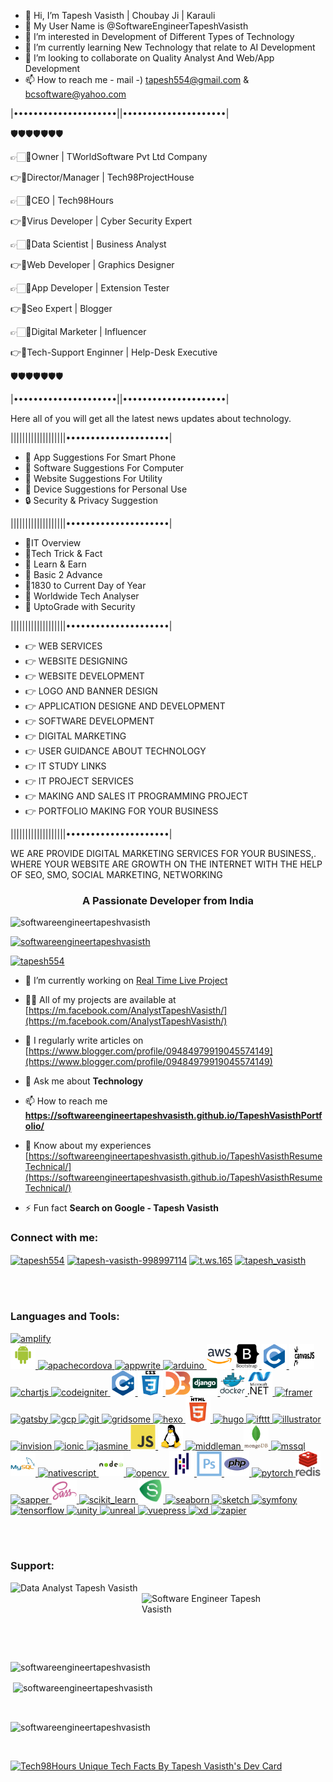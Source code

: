 - 👋 Hi, I’m Tapesh Vasisth | Choubay Ji | Karauli 
- 🎯 My User Name is @SoftwareEngineerTapeshVasisth
- 👀 I’m interested in Development of Different Types of Technology
- 🌱 I’m currently learning New Technology that relate to AI Development
- 💞️ I’m looking to collaborate on Quality Analyst And Web/App Development
- 📫 How to reach me - mail -) tapesh554@gmail.com & bcsoftware@yahoo.com


|•••••••••••••••••••••||•••••••••••••••••••••|

🛡️🛡️🛡️🛡️🛡️🛡️🛡️

👉🏻📍Owner | TWorldSoftware Pvt Ltd Company

👉📍Director/Manager | Tech98ProjectHouse

👉🏻📍CEO | Tech98Hours



👉📍Virus Developer | Cyber Security Expert

👉🏻📍Data Scientist | Business Analyst

👉📍Web Developer | Graphics Designer

👉🏻📍App Developer | Extension Tester

👉📍Seo Expert | Blogger

👉🏻📍Digital Marketer | Influencer

👉📍Tech-Support Enginner | Help-Desk Executive

🛡️🛡️🛡️🛡️🛡️🛡️🛡️

|•••••••••••••••••••••||•••••••••••••••••••••|


Here all of you will get all the latest news updates about technology.

|||||||||||||||||||•••••••••••••••••••••|

- 🔎 App Suggestions For Smart Phone
- 🔎 Software Suggestions For Computer
- 🔎 Website Suggestions For Utility
- 🔎 Device Suggestions for Personal Use
- 🔒 Security & Privacy Suggestion

|||||||||||||||||||•••••••••••••••••••••|

- 🧿IT Overview
- 🧿Tech Trick & Fact
- 🧿 Learn & Earn 
- 🧿 Basic 2 Advance
- 🧿1830 to Current Day of Year
- 🔎 Worldwide Tech Analyser
- 🔋 UptoGrade with Security

|||||||||||||||||||•••••••••••••••••••••|

- 👉 WEB SERVICES
- 👉 WEBSITE DESIGNING
- 👉 WEBSITE DEVELOPMENT
- 👉 LOGO AND BANNER DESIGN
- 👉 APPLICATION DESIGNE AND DEVELOPMENT
- 👉 SOFTWARE DEVELOPMENT
- 👉 DIGITAL MARKETING
- 👉 USER GUIDANCE ABOUT TECHNOLOGY
- 👉 IT STUDY LINKS
- 👉 IT PROJECT SERVICES
- 👉 MAKING AND SALES IT PROGRAMMING PROJECT
- 👉 PORTFOLIO MAKING FOR YOUR BUSINESS

|||||||||||||||||||•••••••••••••••••••••|



WE ARE PROVIDE DIGITAL MARKETING SERVICES FOR YOUR BUSINESS,. WHERE YOUR WEBSITE ARE GROWTH ON THE INTERNET WITH THE HELP OF SEO, SMO, SOCIAL MARKETING, NETWORKING
<!---
SoftwareEngineerTapeshVasisth/SoftwareEngineerTapeshVasisth is a ✨ special ✨ repository because its `README.md` (this file) appears on your GitHub profile.
You can click the Preview link to take a look at your changes.
--->






<h3 align="center">A Passionate Developer from India</h3>

<p align="left"> <img src="https://komarev.com/ghpvc/?username=softwareengineertapeshvasisth&label=Profile%20views&color=0e75b6&style=flat" alt="softwareengineertapeshvasisth" /> </p>

<p align="left"> <a href="https://github.com/ryo-ma/github-profile-trophy"><img src="https://github-profile-trophy.vercel.app/?username=softwareengineertapeshvasisth" alt="softwareengineertapeshvasisth" /></a> </p>

<p align="left"> <a href="https://twitter.com/tapesh554" target="blank"><img src="https://img.shields.io/twitter/follow/tapesh554?logo=twitter&style=for-the-badge" alt="tapesh554" /></a> </p>

- 🔭 I’m currently working on [Real Time Live Project](https://softwareengineertapeshvasisth.github.io/TapeshVasisthInstituteOfTechnology/)

- 👨‍💻 All of my projects are available at [https://m.facebook.com/AnalystTapeshVasisth/](https://m.facebook.com/AnalystTapeshVasisth/)

- 📝 I regularly write articles on [https://www.blogger.com/profile/09484979919045574149](https://www.blogger.com/profile/09484979919045574149)

- 💬 Ask me about **Technology**

- 📫 How to reach me **https://softwareengineertapeshvasisth.github.io/TapeshVasisthPortfolio/**

- 📄 Know about my experiences [https://softwareengineertapeshvasisth.github.io/TapeshVasisthResumeTechnical/](https://softwareengineertapeshvasisth.github.io/TapeshVasisthResumeTechnical/)

- ⚡ Fun fact **Search on Google - Tapesh Vasisth**

<h3 align="left">Connect with me:</h3>
<p align="left">
<a href="https://twitter.com/tapesh554" target="blank"><img align="center" src="https://raw.githubusercontent.com/rahuldkjain/github-profile-readme-generator/master/src/images/icons/Social/twitter.svg" alt="tapesh554" height="30" width="40" /></a>
<a href="https://linkedin.com/in/tapesh-vasisth-998997114" target="blank"><img align="center" src="https://raw.githubusercontent.com/rahuldkjain/github-profile-readme-generator/master/src/images/icons/Social/linked-in-alt.svg" alt="tapesh-vasisth-998997114" height="30" width="40" /></a>
<a href="https://fb.com/t.ws.165" target="blank"><img align="center" src="https://raw.githubusercontent.com/rahuldkjain/github-profile-readme-generator/master/src/images/icons/Social/facebook.svg" alt="t.ws.165" height="30" width="40" /></a>
<a href="https://instagram.com/tapesh_vasisth" target="blank"><img align="center" src="https://raw.githubusercontent.com/rahuldkjain/github-profile-readme-generator/master/src/images/icons/Social/instagram.svg" alt="tapesh_vasisth" height="30" width="40" /></a>
</p>

<br><br>

<h3 align="left">Languages and Tools:</h3>
<p align="left"> <a href="https://aws.amazon.com/amplify/" target="_blank" rel="noreferrer"> <img src="https://docs.amplify.aws/assets/logo-dark.svg" alt="amplify" width="40" height="40"/> </a> <br> <a href="https://developer.android.com" target="_blank" rel="noreferrer"> <img src="https://raw.githubusercontent.com/devicons/devicon/master/icons/android/android-original-wordmark.svg" alt="android" width="40" height="40"/> </a> <a href="https://cordova.apache.org/" target="_blank" rel="noreferrer"> <img src="https://www.vectorlogo.zone/logos/apache_cordova/apache_cordova-icon.svg" alt="apachecordova" width="40" height="40"/> </a> <a href="https://appwrite.io" target="_blank" rel="noreferrer"> <img src="https://www.vectorlogo.zone/logos/appwriteio/appwriteio-icon.svg" alt="appwrite" width="40" height="40"/> </a> <a href="https://www.arduino.cc/" target="_blank" rel="noreferrer"> <img src="https://cdn.worldvectorlogo.com/logos/arduino-1.svg" alt="arduino" width="40" height="40"/> </a> <a href="https://aws.amazon.com" target="_blank" rel="noreferrer"> <img src="https://raw.githubusercontent.com/devicons/devicon/master/icons/amazonwebservices/amazonwebservices-original-wordmark.svg" alt="aws" width="40" height="40"/> </a> <a href="https://getbootstrap.com" target="_blank" rel="noreferrer"> <img src="https://raw.githubusercontent.com/devicons/devicon/master/icons/bootstrap/bootstrap-plain-wordmark.svg" alt="bootstrap" width="40" height="40"/> </a> <a href="https://www.cprogramming.com/" target="_blank" rel="noreferrer"> <img src="https://raw.githubusercontent.com/devicons/devicon/master/icons/c/c-original.svg" alt="c" width="40" height="40"/> </a> <a href="https://canvasjs.com" target="_blank" rel="noreferrer"> <img src="https://raw.githubusercontent.com/Hardik0307/Hardik0307/master/assets/canvasjs-charts.svg" alt="canvasjs" width="40" height="40"/> </a> <a href="https://www.chartjs.org" target="_blank" rel="noreferrer"> <img src="https://www.chartjs.org/media/logo-title.svg" alt="chartjs" width="40" height="40"/> </a> <a href="https://codeigniter.com" target="_blank" rel="noreferrer"> <img src="https://cdn.worldvectorlogo.com/logos/codeigniter.svg" alt="codeigniter" width="40" height="40"/> </a> <a href="https://www.w3schools.com/cpp/" target="_blank" rel="noreferrer"> <img src="https://raw.githubusercontent.com/devicons/devicon/master/icons/cplusplus/cplusplus-original.svg" alt="cplusplus" width="40" height="40"/> </a> <a href="https://www.w3schools.com/css/" target="_blank" rel="noreferrer"> <img src="https://raw.githubusercontent.com/devicons/devicon/master/icons/css3/css3-original-wordmark.svg" alt="css3" width="40" height="40"/> </a> <a href="https://d3js.org/" target="_blank" rel="noreferrer"> <img src="https://raw.githubusercontent.com/devicons/devicon/master/icons/d3js/d3js-original.svg" alt="d3js" width="40" height="40"/> </a> <a href="https://www.djangoproject.com/" target="_blank" rel="noreferrer"> <img src="https://raw.githubusercontent.com/devicons/devicon/master/icons/django/django-original.svg" alt="django" width="40" height="40"/> </a> <a href="https://www.docker.com/" target="_blank" rel="noreferrer"> <img src="https://raw.githubusercontent.com/devicons/devicon/master/icons/docker/docker-original-wordmark.svg" alt="docker" width="40" height="40"/> </a> <a href="https://dotnet.microsoft.com/" target="_blank" rel="noreferrer"> <img src="https://raw.githubusercontent.com/devicons/devicon/master/icons/dot-net/dot-net-original-wordmark.svg" alt="dotnet" width="40" height="40"/> </a> <a href="https://www.framer.com/" target="_blank" rel="noreferrer"> <img src="https://www.vectorlogo.zone/logos/framer/framer-icon.svg" alt="framer" width="40" height="40"/> </a> <a href="https://www.gatsbyjs.com/" target="_blank" rel="noreferrer"> <img src="https://www.vectorlogo.zone/logos/gatsbyjs/gatsbyjs-icon.svg" alt="gatsby" width="40" height="40"/> </a> <a href="https://cloud.google.com" target="_blank" rel="noreferrer"> <img src="https://www.vectorlogo.zone/logos/google_cloud/google_cloud-icon.svg" alt="gcp" width="40" height="40"/> </a> <a href="https://git-scm.com/" target="_blank" rel="noreferrer"> <img src="https://www.vectorlogo.zone/logos/git-scm/git-scm-icon.svg" alt="git" width="40" height="40"/> </a> <a href="https://gridsome.org/" target="_blank" rel="noreferrer"> <img src="https://www.vectorlogo.zone/logos/gridsome/gridsome-icon.svg" alt="gridsome" width="40" height="40"/> </a> <a href="hexo.io/" target="_blank" rel="noreferrer"> <img src="https://www.vectorlogo.zone/logos/hexoio/hexoio-icon.svg" alt="hexo" width="40" height="40"/> </a> <a href="https://www.w3.org/html/" target="_blank" rel="noreferrer"> <img src="https://raw.githubusercontent.com/devicons/devicon/master/icons/html5/html5-original-wordmark.svg" alt="html5" width="40" height="40"/> </a> <a href="https://gohugo.io/" target="_blank" rel="noreferrer"> <img src="https://api.iconify.design/logos-hugo.svg" alt="hugo" width="40" height="40"/> </a> <a href="https://ifttt.com/" target="_blank" rel="noreferrer"> <img src="https://www.vectorlogo.zone/logos/ifttt/ifttt-ar21.svg" alt="ifttt" width="40" height="40"/> </a> <a href="https://www.adobe.com/in/products/illustrator.html" target="_blank" rel="noreferrer"> <img src="https://www.vectorlogo.zone/logos/adobe_illustrator/adobe_illustrator-icon.svg" alt="illustrator" width="40" height="40"/> </a> <a href="https://www.invisionapp.com/" target="_blank" rel="noreferrer"> <img src="https://www.vectorlogo.zone/logos/invisionapp/invisionapp-icon.svg" alt="invision" width="40" height="40"/> </a> <a href="https://ionicframework.com" target="_blank" rel="noreferrer"> <img src="https://upload.wikimedia.org/wikipedia/commons/d/d1/Ionic_Logo.svg" alt="ionic" width="40" height="40"/> </a> <a href="https://jasmine.github.io/" target="_blank" rel="noreferrer"> <img src="https://www.vectorlogo.zone/logos/jasmine/jasmine-icon.svg" alt="jasmine" width="40" height="40"/> </a> <a href="https://developer.mozilla.org/en-US/docs/Web/JavaScript" target="_blank" rel="noreferrer"> <img src="https://raw.githubusercontent.com/devicons/devicon/master/icons/javascript/javascript-original.svg" alt="javascript" width="40" height="40"/> </a> <a href="https://www.linux.org/" target="_blank" rel="noreferrer"> <img src="https://raw.githubusercontent.com/devicons/devicon/master/icons/linux/linux-original.svg" alt="linux" width="40" height="40"/> </a> <a href="https://middlemanapp.com/" target="_blank" rel="noreferrer"> <img src="https://raw.githubusercontent.com/leungwensen/svg-icon/b84b3f3a3da329b7c1d02346865f8e98beb05413/dist/svg/logos/middleman.svg" alt="middleman" width="40" height="40"/> </a> <a href="https://www.mongodb.com/" target="_blank" rel="noreferrer"> <img src="https://raw.githubusercontent.com/devicons/devicon/master/icons/mongodb/mongodb-original-wordmark.svg" alt="mongodb" width="40" height="40"/> </a> <a href="https://www.microsoft.com/en-us/sql-server" target="_blank" rel="noreferrer"> <img src="https://www.svgrepo.com/show/303229/microsoft-sql-server-logo.svg" alt="mssql" width="40" height="40"/> </a> <a href="https://www.mysql.com/" target="_blank" rel="noreferrer"> <img src="https://raw.githubusercontent.com/devicons/devicon/master/icons/mysql/mysql-original-wordmark.svg" alt="mysql" width="40" height="40"/> </a> <a href="https://nativescript.org/" target="_blank" rel="noreferrer"> <img src="https://raw.githubusercontent.com/detain/svg-logos/780f25886640cef088af994181646db2f6b1a3f8/svg/nativescript.svg" alt="nativescript" width="40" height="40"/> </a> <a href="https://nodejs.org" target="_blank" rel="noreferrer"> <img src="https://raw.githubusercontent.com/devicons/devicon/master/icons/nodejs/nodejs-original-wordmark.svg" alt="nodejs" width="40" height="40"/> </a> <a href="https://opencv.org/" target="_blank" rel="noreferrer"> <img src="https://www.vectorlogo.zone/logos/opencv/opencv-icon.svg" alt="opencv" width="40" height="40"/> </a> <a href="https://pandas.pydata.org/" target="_blank" rel="noreferrer"> <img src="https://raw.githubusercontent.com/devicons/devicon/2ae2a900d2f041da66e950e4d48052658d850630/icons/pandas/pandas-original.svg" alt="pandas" width="40" height="40"/> </a> <a href="https://www.photoshop.com/en" target="_blank" rel="noreferrer"> <img src="https://raw.githubusercontent.com/devicons/devicon/master/icons/photoshop/photoshop-line.svg" alt="photoshop" width="40" height="40"/> </a> <a href="https://www.php.net" target="_blank" rel="noreferrer"> <img src="https://raw.githubusercontent.com/devicons/devicon/master/icons/php/php-original.svg" alt="php" width="40" height="40"/> </a> <a href="https://pytorch.org/" target="_blank" rel="noreferrer"> <img src="https://www.vectorlogo.zone/logos/pytorch/pytorch-icon.svg" alt="pytorch" width="40" height="40"/> </a> <a href="https://redis.io" target="_blank" rel="noreferrer"> <img src="https://raw.githubusercontent.com/devicons/devicon/master/icons/redis/redis-original-wordmark.svg" alt="redis" width="40" height="40"/> </a> <a href="https://sapper.svelte.dev/" target="_blank" rel="noreferrer"> <img src="https://raw.githubusercontent.com/bestofjs/bestofjs-webui/master/public/logos/sapper.svg" alt="sapper" width="40" height="40"/> </a> <a href="https://sass-lang.com" target="_blank" rel="noreferrer"> <img src="https://raw.githubusercontent.com/devicons/devicon/master/icons/sass/sass-original.svg" alt="sass" width="40" height="40"/> </a> <a href="https://scikit-learn.org/" target="_blank" rel="noreferrer"> <img src="https://upload.wikimedia.org/wikipedia/commons/0/05/Scikit_learn_logo_small.svg" alt="scikit_learn" width="40" height="40"/> </a> <a href="https://scully.io/" target="_blank" rel="noreferrer"> <img src="https://raw.githubusercontent.com/scullyio/scully/main/assets/logos/SVG/scullyio-icon.svg" alt="scully" width="40" height="40"/> </a> <a href="https://seaborn.pydata.org/" target="_blank" rel="noreferrer"> <img src="https://seaborn.pydata.org/_images/logo-mark-lightbg.svg" alt="seaborn" width="40" height="40"/> </a> <a href="https://www.sketch.com/" target="_blank" rel="noreferrer"> <img src="https://www.vectorlogo.zone/logos/sketchapp/sketchapp-icon.svg" alt="sketch" width="40" height="40"/> </a> <a href="https://symfony.com" target="_blank" rel="noreferrer"> <img src="https://symfony.com/logos/symfony_black_03.svg" alt="symfony" width="40" height="40"/> </a> <a href="https://www.tensorflow.org" target="_blank" rel="noreferrer"> <img src="https://www.vectorlogo.zone/logos/tensorflow/tensorflow-icon.svg" alt="tensorflow" width="40" height="40"/> </a> <a href="https://unity.com/" target="_blank" rel="noreferrer"> <img src="https://www.vectorlogo.zone/logos/unity3d/unity3d-icon.svg" alt="unity" width="40" height="40"/> </a> <a href="https://unrealengine.com/" target="_blank" rel="noreferrer"> <img src="https://raw.githubusercontent.com/kenangundogan/fontisto/036b7eca71aab1bef8e6a0518f7329f13ed62f6b/icons/svg/brand/unreal-engine.svg" alt="unreal" width="40" height="40"/> </a> <a href="https://vuepress.vuejs.org/" target="_blank" rel="noreferrer"> <img src="https://raw.githubusercontent.com/AliasIO/wappalyzer/master/src/drivers/webextension/images/icons/VuePress.svg" alt="vuepress" width="40" height="40"/> </a> <a href="https://www.adobe.com/products/xd.html" target="_blank" rel="noreferrer"> <img src="https://cdn.worldvectorlogo.com/logos/adobe-xd.svg" alt="xd" width="40" height="40"/> </a> <a href="https://zapier.com" target="_blank" rel="noreferrer"> <img src="https://www.vectorlogo.zone/logos/zapier/zapier-icon.svg" alt="zapier" width="40" height="40"/> </a> </p>

<br><br>

<h3 align="left">Support:</h3>
<p><a href="https://www.buymeacoffee.com/Data Analyst Tapesh Vasisth"> <img align="left" src="https://cdn.buymeacoffee.com/buttons/v2/default-yellow.png" height="50" width="210" alt="Data Analyst Tapesh Vasisth" /></a> <br> <a href="https://ko-fi.com/Software Engineer Tapesh Vasisth"> <img align="left" src="https://cdn.ko-fi.com/cdn/kofi3.png?v=3" height="50" width="210" alt="Software Engineer Tapesh Vasisth" /></a></p><br><br>

<br><br>

<p><img align="left" src="https://github-readme-stats.vercel.app/api/top-langs?username=softwareengineertapeshvasisth&show_icons=true&locale=en&layout=compact" alt="softwareengineertapeshvasisth" /></p><br>


<p>&nbsp;<img align="center" src="https://github-readme-stats.vercel.app/api?username=softwareengineertapeshvasisth&show_icons=true&locale=en" alt="softwareengineertapeshvasisth" /></p><br>


<p><img align="center" src="https://github-readme-streak-stats.herokuapp.com/?user=softwareengineertapeshvasisth&" alt="softwareengineertapeshvasisth" /></p><br>






<a href="https://app.daily.dev/tech98hours"><img src="https://api.daily.dev/devcards/1a4153d549bf491dba00b43a51475d5d.png?r=msq" width="400" alt="Tech98Hours Unique Tech Facts By Tapesh Vasisth's Dev Card"/></a>
